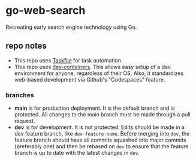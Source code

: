 # go-web-search
Recreating early search engine technology using Go.

## repo notes

- This repo uses [Taskfile](https://taskfile.dev/) for task automation.
- This repo uses [dev-containers](https://code.visualstudio.com/docs/remote/containers).
  This allows easy setup of a dev environment for anyone, regardless of their OS.
  Also, it standardizes web-based development via Github's "Codespaces" feature.

### branches
- **main** is for production deployment. It is the default branch and is protected.
  All changes to the main branch must be made through a pull request.
- **dev** is for development. It is not protected.
  Edits should be made in a dev feature branch, like `dev-feature-name`.
  Before merging into `dev`, the feature branch should have all commits squashed
  into major commits (preferably one) and then be rebased on `dev`
  to ensure that the feature branch is up to date with the latest changes in `dev`.

